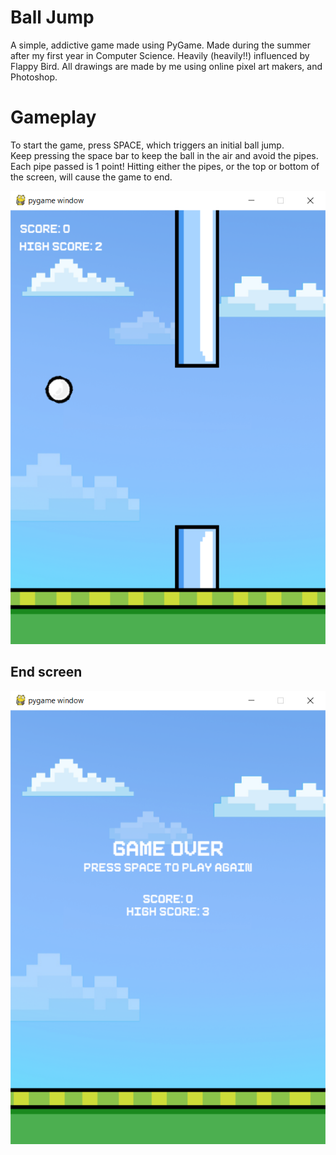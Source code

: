# Ball Jump
A simple, addictive game made using PyGame. Made during the summer after my first year in Computer Science. Heavily (heavily!!) influenced by Flappy Bird. All drawings are made by me using online pixel art makers, and Photoshop.

# Gameplay

To start the game, press SPACE, which triggers an initial ball jump. 
<br>Keep pressing the space bar to keep the ball in the air and avoid the pipes.
<br>Each pipe passed is 1 point! Hitting either the pipes, or the top or bottom of the screen, will cause the game to end.

![Alt text](screenshots/screenshot_gameplay.png)

## End screen

![Alt text](screenshots/screenshot_end.png)
